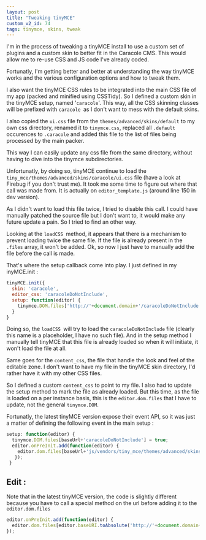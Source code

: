 ```yaml
---
layout: post
title: "Tweaking tinyMCE"
custom_v2_id: 74
tags: tinymce, skins, tweak
---
```


I'm in the process of tweaking a tinyMCE install to use a custom set of
plugins and a custom skin to better fit in the Caracole CMS. This would allow
me to re-use CSS and JS code I've already coded.

Fortunatly, I'm getting better and better at understanding the way tinyMCE
works and the various configuration options and how to tweak them.

I also want the tinyMCE CSS rules to be integrated into the main CSS file of
my app (packed and minified using CSSTidy). So I defined a custom skin in the
tinyMCE setup, named '`caracole`'. This way, all the CSS skinning classes will
be prefixed with `caracole `as I don't want to mess with the default skins.

I also copied the `ui.css` file from the `themes/advanced/skins/default` to my
own css directory, renamed it to `tinymce.css`, replaced all `.default`
occurences to `.caracole` and added this file to the list of files being
processed by the main packer.

This way I can easily update any css file from the same directory, without
having to dive into the tinymce subdirectories.

Unfortunatly, by doing so, tinyMCE continue to load the
`tiny_mce/themes/advanced/skins/caracole/ui.css` file (have a look at Firebug
if you don't trust me). It took me some time to figure out where that call was
made from. It is actually on `editor_template.js` (around line 150 in dev
version).

As I didn't want to load this file twice, I tried to disable this call. I
could have manually patched the source file but I don't want to, it would make
any future update a pain. So I tried to find an other way.

Looking at the `loadCSS `method, it appears that there is a mechanism to
prevent loading twice the same file. If the file is already present in the
`.files` array, it won't be added. Ok, so now I just have to manually add the
file before the call is made.

That's where the setup callback come into play. I just defined in my
inyMCE.init :


```js
tinyMCE.init({
  skin: 'caracole',
  editor_css: 'caracoleDoNotInclude',
  setup: function(editor) {
    tinymce.DOM.files['http://'+document.domain+'/caracoleDoNotInclude'] = true;
  }
}
```

Doing so, the `loadCSS `will try to load the `caracoleDoNotInclude` file
(clearly this name is a placeholder, I have no such file). And in the setup
method I manually tell tinyMCE that this file is already loaded so when it
will initiate, it won't load the file at all.

Same goes for the `content_css`, the file that handle the look and feel of the
editable zone. I don't want to have my file in the tinyMCE skin directory, I'd
rather have it with my other CSS files.

So I defined a custom `content_css` to point to my file. I also had to update
the setup method to mark the file as already loaded. But this time, as the
file is loaded on a per instance basis, this is the `editor.dom.files` that I
have to update, not the general `tinymce.DOM`.

Fortunatly, the latest tinyMCE version expose their event API, so it was just
a matter of defining the following event in the main setup :


```js
setup: function(editor) {
  tinymce.DOM.files[baseUrl+'caracoleDoNotInclude'] = true;
  editor.onPreInit.add(function(editor) {
    editor.dom.files[baseUrl+'js/vendors/tiny_mce/themes/advanced/skins/caracole/content.css'] = true;
   });
 }
```

## Edit :

Note that in the latest tinyMCE version, the code is slightly different
because you have to call a special method on the url before adding it to the
`editor.dom.files`


```js
editor.onPreInit.add(function(editor) {
  editor.dom.files[editor.baseURI.toAbsolute('http://'+document.domain+'/js/vendors/tiny_mce/themes/advanced/skins/caracole/content.css')] = true;
});
```
